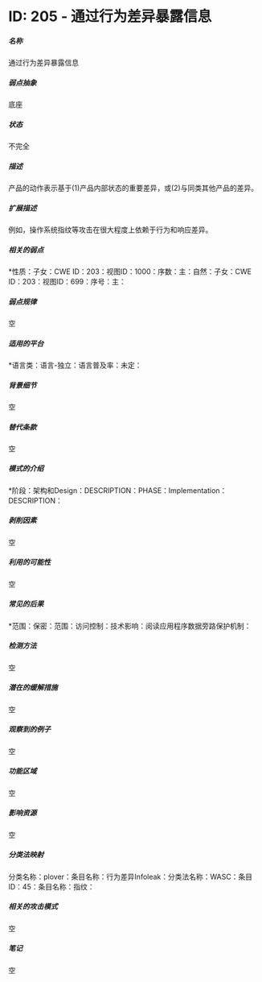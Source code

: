 # ID: 205 - 通过行为差异暴露信息
<h5>名称</h5>通过行为差异暴露信息
<h5>弱点抽象</h5>底座
<h5>状态</h5>不完全
<h5>描述</h5>产品的动作表示基于(1)产品内部状态的重要差异，或(2)与同类其他产品的差异。
<h5>扩展描述</h5>例如，操作系统指纹等攻击在很大程度上依赖于行为和响应差异。
<h5>相关的弱点</h5>*性质：子女：CWE ID：203：视图ID：1000：序数：主：自然：子女：CWE ID：203：视图ID：699：序号：主：
<h5>弱点规律</h5>空
<h5>适用的平台</h5>*语言类：语言-独立：语言普及率：未定：
<h5>背景细节</h5>空
<h5>替代条款</h5>空
<h5>模式的介绍</h5>*阶段：架构和Design：DESCRIPTION：PHASE：Implementation：DESCRIPTION：
<h5>剥削因素</h5>空
<h5>利用的可能性</h5>空
<h5>常见的后果</h5>*范围：保密：范围：访问控制：技术影响：阅读应用程序数据旁路保护机制：
<h5>检测方法</h5>空
<h5>潜在的缓解措施</h5>空
<h5>观察到的例子</h5>空
<h5>功能区域</h5>空
<h5>影响资源</h5>空
<h5>分类法映射</h5>分类名称：plover：条目名称：行为差异Infoleak：分类法名称：WASC：条目ID：45：条目名称：指纹：
<h5>相关的攻击模式</h5>空
<h5>笔记</h5>空


